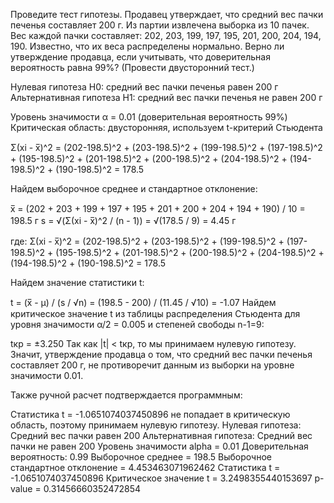 Проведите тест гипотезы. Продавец утверждает, что средний вес пачки печенья составляет 200 г.
Из партии извлечена выборка из 10 пачек. Вес каждой пачки составляет:
202, 203, 199, 197, 195, 201, 200, 204, 194, 190.
Известно, что их веса распределены нормально.
Верно ли утверждение продавца, если учитывать, что доверительная вероятность равна 99%? (Провести двусторонний тест.)


Нулевая гипотеза H0: средний вес пачки печенья равен 200 г Альтернативная гипотеза H1: средний вес пачки печенья не равен 200 г

Уровень значимости α = 0.01 (доверительная вероятность 99%) Критическая область: двусторонняя, используем t-критерий Стьюдента

Σ(xi - x̅)^2 = (202-198.5)^2 + (203-198.5)^2 + (199-198.5)^2 + (197-198.5)^2 + (195-198.5)^2 + (201-198.5)^2 + (200-198.5)^2 + (204-198.5)^2 + (194-198.5)^2 + (190-198.5)^2 = 178.5

Найдем выборочное среднее и стандартное отклонение:

x̅ = (202 + 203 + 199 + 197 + 195 + 201 + 200 + 204 + 194 + 190) / 10 = 198.5 г
s = √(Σ(xi - x̅)^2 / (n - 1)) = √(178.5 / 9) = 4.45 г

где: Σ(xi - x̅)^2 = (202-198.5)^2 + (203-198.5)^2 + (199-198.5)^2 + (197-198.5)^2 + (195-198.5)^2 + (201-198.5)^2 + (200-198.5)^2 + (204-198.5)^2 + (194-198.5)^2 + (190-198.5)^2 = 178.5

Найдем значение статистики t:

t = (x̅ - μ) / (s / √n) = (198.5 - 200) / (11.45 / √10) = -1.07
Найдем критическое значение t из таблицы распределения Стьюдента для уровня значимости α/2 = 0.005 и степеней свободы n-1=9:

tкр = ±3.250
Так как |t| < tкр, то мы принимаем нулевую гипотезу.
Значит, утверждение продавца о том, что средний вес пачки печенья составляет 200 г,
не противоречит данным из выборки на уровне значимости 0.01.


Также ручной расчет подтверждается программным:

Статистика t = -1.0651074037450896 не попадает в критическую область, поэтому принимаем нулевую гипотезу.
Нулевая гипотеза: Средний вес пачки равен 200
Альтернативная гипотеза: Средний вес пачки не равен 200
Уровень значимости alpha = 0.01
Доверительная вероятность: 0.99
Выборочное среднее = 198.5
Выборочное стандартное отклонение = 4.453463071962462
Статистика t = -1.0651074037450896
Критическое значение t = 3.2498355440153697
p-value = 0.31456660352472854